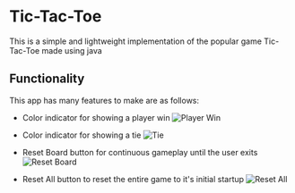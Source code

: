 # Tic-Tac-Toe
This is a simple and lightweight implementation of the popular game Tic-Tac-Toe made using java

## Functionality
This app has many features to make are as follows:
 - Color indicator for showing a player win
   ![Player Win](https://github.com/Bzacarias03/Tic-Tac-Toe/assets/144839446/da61d1c9-0f58-4f63-92ee-7d528f0e8b89)

 - Color indicator for showing a tie
   ![Tie](https://github.com/Bzacarias03/Tic-Tac-Toe/assets/144839446/470d6bcd-cbc6-499b-b255-7091ca86421e)

 - Reset Board button for continuous gameplay until the user exits
   ![Reset Board](https://github.com/Bzacarias03/Tic-Tac-Toe/assets/144839446/0a35f1da-d6c0-438f-8a33-faf28aeed60d)

 - Reset All button to reset the entire game to it's initial startup
   ![Reset All](https://github.com/Bzacarias03/Tic-Tac-Toe/assets/144839446/386bbb89-e762-4652-b18e-617c20c64b52)
